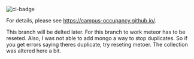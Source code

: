 ![ci-badge](https://github.com/campus-occupancy/campus-occupancy/workflows/ci-campus-occupancy/badge.svg)

For details, please see https://campus-occupancy.github.io/.

This branch will be delted later. For this branch to work meteor has to be reseted. Also, I was not able to add mongo a way to stop duplicates. So if you get errors saying theres duplicate, try reseting metoer. The collection was altered here a bit.

